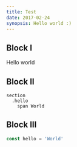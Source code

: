 ```yaml
---
title: Test
date: 2017-02-24
synopsis: Hello world :)
---
```


## Block I

Hello world

## Block II

```pug
section
  .hello
    span World
```

## Block III

```javascript
const hello = 'World'
```
